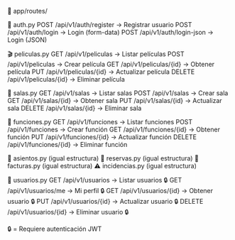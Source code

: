 📂 app/routes/

🔐 auth.py
  POST   /api/v1/auth/register        → Registrar usuario
  POST   /api/v1/auth/login           → Login (form-data)
  POST   /api/v1/auth/login-json      → Login (JSON)

🎬 peliculas.py
  GET    /api/v1/peliculas            → Listar películas
  POST   /api/v1/peliculas            → Crear película
  GET    /api/v1/peliculas/{id}       → Obtener película
  PUT    /api/v1/peliculas/{id}       → Actualizar película
  DELETE /api/v1/peliculas/{id}       → Eliminar película

🏢 salas.py
  GET    /api/v1/salas                → Listar salas
  POST   /api/v1/salas                → Crear sala
  GET    /api/v1/salas/{id}           → Obtener sala
  PUT    /api/v1/salas/{id}           → Actualizar sala
  DELETE /api/v1/salas/{id}           → Eliminar sala

📅 funciones.py
  GET    /api/v1/funciones            → Listar funciones
  POST   /api/v1/funciones            → Crear función
  GET    /api/v1/funciones/{id}       → Obtener función
  PUT    /api/v1/funciones/{id}       → Actualizar función
  DELETE /api/v1/funciones/{id}       → Eliminar función

💺 asientos.py (igual estructura)
🎫 reservas.py (igual estructura)
🧾 facturas.py (igual estructura)
⚠️ incidencias.py (igual estructura)

👥 usuarios.py
  GET    /api/v1/usuarios             → Listar usuarios 🔒
  GET    /api/v1/usuarios/me          → Mi perfil 🔒
  GET    /api/v1/usuarios/{id}        → Obtener usuario 🔒
  PUT    /api/v1/usuarios/{id}        → Actualizar usuario 🔒
  DELETE /api/v1/usuarios/{id}        → Eliminar usuario 🔒

🔒 = Requiere autenticación JWT